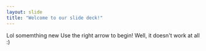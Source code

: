 ```yaml
---
layout: slide
title: "Welcome to our slide deck!"
---
```

Lol somemthing new
Use the right arrow to begin!
Well, it doesn't work at all :)
